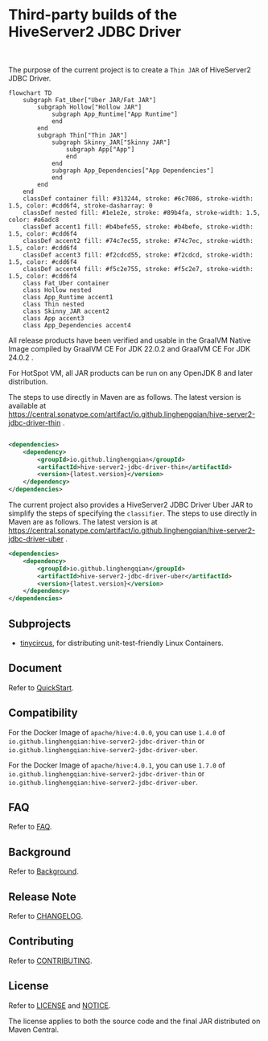 # Third-party builds of the HiveServer2 JDBC Driver

<p>
    <a>
        <img src="https://img.shields.io/badge/HotSpot VM-OpenJDK 8+-green.svg"  alt="">
    </a>
    <a>
        <img src="https://img.shields.io/badge/GraalVM Native Image-GraalVM CE For JDK 22.0.2+-blue.svg"  alt="">
    </a>
</p>

The purpose of the current project is to create a `Thin JAR` of HiveServer2 JDBC Driver.

```mermaid
flowchart TD
    subgraph Fat_Uber["Uber JAR/Fat JAR"]
        subgraph Hollow["Hollow JAR"]
            subgraph App_Runtime["App Runtime"]
            end
        end
        subgraph Thin["Thin JAR"]
            subgraph Skinny_JAR["Skinny JAR"]
                subgraph App["App"]
                end
            end
            subgraph App_Dependencies["App Dependencies"]
            end
        end
    end
    classDef container fill: #313244, stroke: #6c7086, stroke-width: 1.5, color: #cdd6f4, stroke-dasharray: 0
    classDef nested fill: #1e1e2e, stroke: #89b4fa, stroke-width: 1.5, color: #a6adc8
    classDef accent1 fill: #b4befe55, stroke: #b4befe, stroke-width: 1.5, color: #cdd6f4
    classDef accent2 fill: #74c7ec55, stroke: #74c7ec, stroke-width: 1.5, color: #cdd6f4
    classDef accent3 fill: #f2cdcd55, stroke: #f2cdcd, stroke-width: 1.5, color: #cdd6f4
    classDef accent4 fill: #f5c2e755, stroke: #f5c2e7, stroke-width: 1.5, color: #cdd6f4
    class Fat_Uber container
    class Hollow nested
    class App_Runtime accent1
    class Thin nested
    class Skinny_JAR accent2
    class App accent3
    class App_Dependencies accent4
```

All release products have been verified and usable in the GraalVM Native Image compiled by GraalVM CE For JDK 22.0.2 and GraalVM CE For JDK 24.0.2 .

For HotSpot VM, all JAR products can be run on any OpenJDK 8 and later distribution.

The steps to use directly in Maven are as follows.
The latest version is available
at https://central.sonatype.com/artifact/io.github.linghengqian/hive-server2-jdbc-driver-thin .

```xml

<dependencies>
    <dependency>
        <groupId>io.github.linghengqian</groupId>
        <artifactId>hive-server2-jdbc-driver-thin</artifactId>
        <version>{latest.version}</version>
    </dependency>
</dependencies>
```

The current project also provides a HiveServer2 JDBC Driver Uber JAR to simplify the steps of specifying the `classifier`.
The steps to use directly in Maven are as follows.
The latest version is at https://central.sonatype.com/artifact/io.github.linghengqian/hive-server2-jdbc-driver-uber .

```xml
<dependencies>
    <dependency>
        <groupId>io.github.linghengqian</groupId>
        <artifactId>hive-server2-jdbc-driver-uber</artifactId>
        <version>{latest.version}</version>
    </dependency>
</dependencies>
```

## Subprojects

- [tinycircus](subprojects/tinycircus/README.md), for distributing unit-test-friendly Linux Containers.

## Document

Refer to [QuickStart](subprojects/doc/QuickStart.md).

## Compatibility

For the Docker Image of `apache/hive:4.0.0`, 
you can use `1.4.0` of `io.github.linghengqian:hive-server2-jdbc-driver-thin` or `io.github.linghengqian:hive-server2-jdbc-driver-uber`.

For the Docker Image of `apache/hive:4.0.1`, 
you can use `1.7.0` of `io.github.linghengqian:hive-server2-jdbc-driver-thin` or `io.github.linghengqian:hive-server2-jdbc-driver-uber`.

## FAQ

Refer to [FAQ](subprojects/doc/FAQ.md).

## Background

Refer to [Background](subprojects/doc/Background.md).

## Release Note

Refer to [CHANGELOG](subprojects/doc/CHANGELOG.md).

## Contributing

Refer to [CONTRIBUTING](subprojects/doc/CONTRIBUTING.md).

## License

Refer to [LICENSE](./LICENSE) and [NOTICE](./NOTICE).

The license applies to both the source code and the final JAR distributed on Maven Central.
